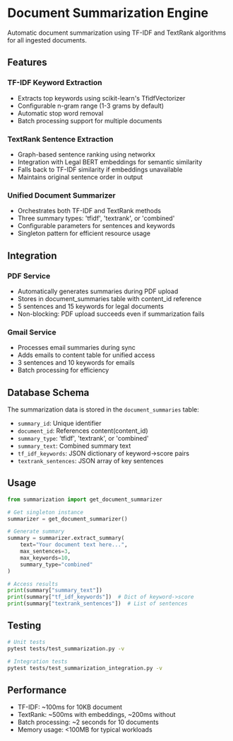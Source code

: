 # Document Summarization Engine

Automatic document summarization using TF-IDF and TextRank algorithms for all ingested documents.

## Features

### TF-IDF Keyword Extraction
- Extracts top keywords using scikit-learn's TfidfVectorizer
- Configurable n-gram range (1-3 grams by default)
- Automatic stop word removal
- Batch processing support for multiple documents

### TextRank Sentence Extraction
- Graph-based sentence ranking using networkx
- Integration with Legal BERT embeddings for semantic similarity
- Falls back to TF-IDF similarity if embeddings unavailable
- Maintains original sentence order in output

### Unified Document Summarizer
- Orchestrates both TF-IDF and TextRank methods
- Three summary types: 'tfidf', 'textrank', or 'combined'
- Configurable parameters for sentences and keywords
- Singleton pattern for efficient resource usage

## Integration

### PDF Service
- Automatically generates summaries during PDF upload
- Stores in document_summaries table with content_id reference
- 5 sentences and 15 keywords for legal documents
- Non-blocking: PDF upload succeeds even if summarization fails

### Gmail Service
- Processes email summaries during sync
- Adds emails to content table for unified access
- 3 sentences and 10 keywords for emails
- Batch processing for efficiency

## Database Schema

The summarization data is stored in the `document_summaries` table:
- `summary_id`: Unique identifier
- `document_id`: References content(content_id)
- `summary_type`: 'tfidf', 'textrank', or 'combined'
- `summary_text`: Combined summary text
- `tf_idf_keywords`: JSON dictionary of keyword->score pairs
- `textrank_sentences`: JSON array of key sentences

## Usage

```python
from summarization import get_document_summarizer

# Get singleton instance
summarizer = get_document_summarizer()

# Generate summary
summary = summarizer.extract_summary(
    text="Your document text here...",
    max_sentences=3,
    max_keywords=10,
    summary_type="combined"
)

# Access results
print(summary["summary_text"])
print(summary["tf_idf_keywords"])  # Dict of keyword->score
print(summary["textrank_sentences"])  # List of sentences
```

## Testing

```bash
# Unit tests
pytest tests/test_summarization.py -v

# Integration tests
pytest tests/test_summarization_integration.py -v
```

## Performance

- TF-IDF: ~100ms for 10KB document
- TextRank: ~500ms with embeddings, ~200ms without
- Batch processing: ~2 seconds for 10 documents
- Memory usage: <100MB for typical workloads
